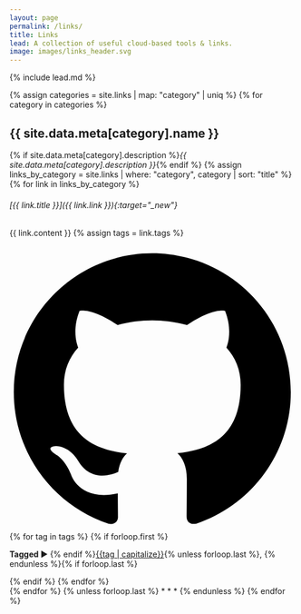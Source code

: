 ```yaml
---
layout: page
permalink: /links/
title: Links
lead: A collection of useful cloud-based tools & links.
image: images/links_header.svg
---
```

{% include lead.md %}

{% assign categories = site.links | map: "category" | uniq %}
{% for category in categories %}
## {{ site.data.meta[category].name }}
{% if site.data.meta[category].description %}_{{ site.data.meta[category].description }}_{% endif %}
{% assign links_by_category = site.links | where: "category", category | sort: "title"  %}
{% for link in links_by_category  %}
###### [{{ link.title }}]({{ link.link }}){:target="_new"}
{{ link.content }}
{% assign tags = link.tags %}
<div class="finally">
	<a href="{{ site.github.baseurl }}{{ link.path }}" target="_blank" title="Suggest & Contribute to this post on Github"><svg viewBox="0 0 16 16" class="icon"><path d="M7.999,0.431c-4.285,0-7.76,3.474-7.76,7.761 c0,3.428,2.223,6.337,5.307,7.363c0.388,0.071,0.53-0.168,0.53-0.374c0-0.184-0.007-0.672-0.01-1.32 c-2.159,0.469-2.614-1.04-2.614-1.04c-0.353-0.896-0.862-1.135-0.862-1.135c-0.705-0.481,0.053-0.472,0.053-0.472 c0.779,0.055,1.189,0.8,1.189,0.8c0.692,1.186,1.816,0.843,2.258,0.645c0.071-0.502,0.271-0.843,0.493-1.037 C4.86,11.425,3.049,10.76,3.049,7.786c0-0.847,0.302-1.54,0.799-2.082C3.768,5.507,3.501,4.718,3.924,3.65 c0,0,0.652-0.209,2.134,0.796C6.677,4.273,7.34,4.187,8,4.184c0.659,0.003,1.323,0.089,1.943,0.261 c1.482-1.004,2.132-0.796,2.132-0.796c0.423,1.068,0.157,1.857,0.077,2.054c0.497,0.542,0.798,1.235,0.798,2.082 c0,2.981-1.814,3.637-3.543,3.829c0.279,0.24,0.527,0.713,0.527,1.437c0,1.037-0.01,1.874-0.01,2.129 c0,0.208,0.14,0.449,0.534,0.373c3.081-1.028,5.302-3.935,5.302-7.362C15.76,3.906,12.285,0.431,7.999,0.431z"></path></svg></a>
{% for tag in tags %}
	{% if forloop.first %}<p><strong>Tagged </strong>► {% endif %}<a href="/tags/#{{tag|slugize}}">{{tag | capitalize}}</a>{% unless forloop.last %}, {% endunless %}{% if forloop.last %}</p>{% endif %}
{% endfor %}
</div>
{% endfor %}
{% unless forloop.last %}
* * *
{% endunless %}
{% endfor %}